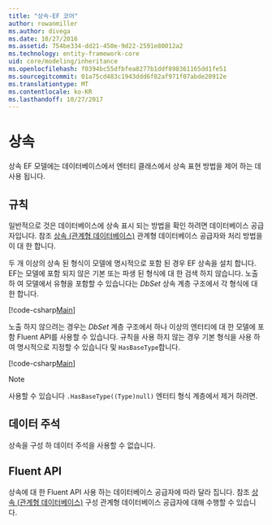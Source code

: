 ```yaml
---
title: "상속-EF 코어"
author: rowanmiller
ms.author: divega
ms.date: 10/27/2016
ms.assetid: 754be334-dd21-450e-9d22-2591e80012a2
ms.technology: entity-framework-core
uid: core/modeling/inheritance
ms.openlocfilehash: f0394bc55dfbfea8277b1ddf898361165dd1fe51
ms.sourcegitcommit: 01a75cd483c1943ddd6f82af971f07abde20912e
ms.translationtype: MT
ms.contentlocale: ko-KR
ms.lasthandoff: 10/27/2017
---
```

# <a name="inheritance"></a>상속

상속 EF 모델에는 데이터베이스에서 엔터티 클래스에서 상속 표현 방법을 제어 하는 데 사용 됩니다.

## <a name="conventions"></a>규칙

일반적으로 것은 데이터베이스에 상속 표시 되는 방법을 확인 하려면 데이터베이스 공급자입니다. 참조 [상속 (관계형 데이터베이스)](relational/inheritance.md) 관계형 데이터베이스 공급자와 처리 방법을이 대 한 합니다.

두 개 이상의 상속 된 형식이 모델에 명시적으로 포함 된 경우 EF 상속을 설치 합니다. EF는 모델에 포함 되지 않은 기본 또는 파생 된 형식에 대 한 검색 하지 않습니다. 노출 하 여 모델에서 유형을 포함할 수 있습니다는 *DbSet<TEntity>*  상속 계층 구조에서 각 형식에 대 한 합니다.

[!code-csharp[Main](../../../samples/core/Modeling/Conventions/Samples/InheritanceDbSets.cs?highlight=3-4&name=Model)]

노출 하지 않으려는 경우는 *DbSet<TEntity>*  계층 구조에서 하나 이상의 엔터티에 대 한 모델에 포함 Fluent API를 사용할 수 있습니다.
규칙을 사용 하지 않는 경우 기본 형식을 사용 하 여 명시적으로 지정할 수 있습니다 및 `HasBaseType`합니다.

[!code-csharp[Main](../../../samples/core/Modeling/Conventions/Samples/InheritanceModelBuilder.cs?highlight=7&name=Context)]

> [!NOTE]
> 사용할 수 있습니다 `.HasBaseType((Type)null)` 엔터티 형식 계층에서 제거 하려면.

## <a name="data-annotations"></a>데이터 주석

상속을 구성 하 데이터 주석을 사용할 수 없습니다.

## <a name="fluent-api"></a>Fluent API

상속에 대 한 Fluent API 사용 하는 데이터베이스 공급자에 따라 달라 집니다. 참조 [상속 (관계형 데이터베이스)](relational/inheritance.md) 구성 관계형 데이터베이스 공급자에 대해 수행할 수 있습니다.
